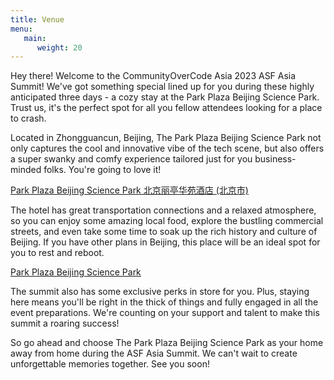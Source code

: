 ```yaml
---
title: Venue
menu:
   main:
      weight: 20
---
```


Hey there! Welcome to the CommunityOverCode Asia 2023 ASF Asia Summit! We've got something special lined up for you during these highly anticipated three days - a cozy stay at the Park Plaza Beijing Science Park. Trust us, it's the perfect spot for all you fellow attendees looking for a place to crash.

Located in Zhongguancun, Beijing, The Park Plaza Beijing Science Park not only captures the cool and innovative vibe of the tech scene, but also offers a super swanky and comfy experience tailored just for you business-minded folks. You're going to love it!

[Park Plaza Beijing Science Park 北京丽亭华苑酒店 (北京市)](https://www.tripadvisor.com/Hotel_Review-g294212-d306485-Reviews-Park_Plaza_Beijing_Science_Park-Beijing.html)

The hotel has great transportation connections and a relaxed atmosphere, so you can enjoy some amazing local food, explore the bustling commercial streets, and even take some time to soak up the rich history and culture of Beijing. If you have other plans in Beijing, this place will be an ideal spot for you to rest and reboot.

[Park Plaza Beijing Science Park](https://goo.gl/maps/F3E3TYVvWABvRrf48)

The summit also has some exclusive perks in store for you. Plus, staying here means you'll be right in the thick of things and fully engaged in all the event preparations. We're counting on your support and talent to make this summit a roaring success!

So go ahead and choose The Park Plaza Beijing Science Park as your home away from home during the ASF Asia Summit. We can't wait to create unforgettable memories together. See you soon!